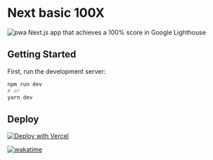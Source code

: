 
# Next basic 100X
![pwa](https://user-images.githubusercontent.com/48034545/135700784-452049ee-0f27-4431-91b6-00f1f9644d6a.gif)
Next.js app that achieves a 100% score in Google Lighthouse

## Getting Started

First, run the development server:

```bash
npm run dev
# or
yarn dev
```


## Deploy

[![Deploy with Vercel](https://vercel.com/button)](https://next-100x-ts.vercel.app/)




[![wakatime](https://wakatime.com/badge/user/438a330e-6b52-4b08-9417-cdd9fc37a05a/project/92499e6f-ac7a-4756-9607-e5cf67e4f78e.svg)](https://wakatime.com/badge/user/438a330e-6b52-4b08-9417-cdd9fc37a05a/project/92499e6f-ac7a-4756-9607-e5cf67e4f78e)
